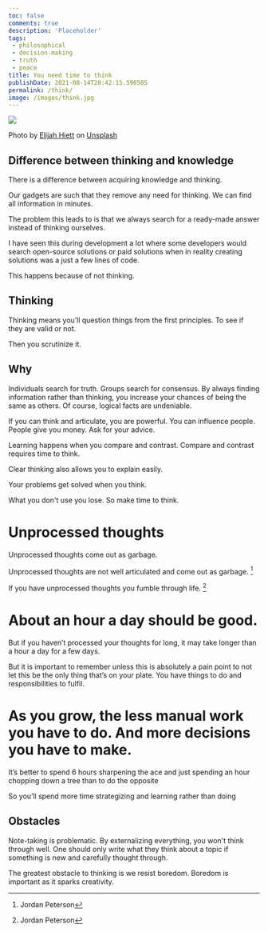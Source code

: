 ```yaml
---
toc: false
comments: true
description: 'Placeholder' 
tags:
 - philosophical
 - decision-making
 - truth
 - peace
title: You need time to think
publishDate: 2021-08-14T20:42:15.596505
permalink: /think/
image: /images/think.jpg
---
```

![](/images/think.jpg)

Photo by <a href="https://unsplash.com/@elijahdhiett?utm_source=unsplash&utm_medium=referral&utm_content=creditCopyText">Elijah Hiett</a> on <a href="https://unsplash.com/s/photos/think?utm_source=unsplash&utm_medium=referral&utm_content=creditCopyText">Unsplash</a>

## Difference between thinking and knowledge
  
There is a difference between acquiring knowledge and thinking.

Our gadgets are such that they remove any need for thinking. We can find all information in minutes.

The problem this leads to is that we always search for a ready-made answer instead of thinking ourselves.

I have seen this during development a lot where some developers would search open-source solutions or paid solutions when in reality creating solutions was a just a few lines of code.

This happens because of not thinking.

## Thinking

Thinking means you’ll question things from the first principles. To see if they are valid or not. 

Then you scrutinize it.

## Why

Individuals search for truth. Groups search for consensus. By always finding information rather than thinking, you increase your chances of being the same as others. Of course, logical facts are undeniable.

If you can think and articulate, you are powerful. You can influence people. People give you money. Ask for your advice. 

Learning happens when you compare and contrast. Compare and contrast requires time to think.

Clear thinking also allows you to explain easily.

Your problems get solved when you think.

What you don't use you lose. So make time to think.

# Unprocessed thoughts

Unprocessed thoughts come out as garbage. 

Unprocessed thoughts are not well articulated and come out as garbage. [^1]

If you have unprocessed thoughts you fumble through life. [^1]

# About an hour a day should be good.

But if you haven’t processed your thoughts for long, it may take longer than a hour a day for a few days.

But it is important to remember unless this is absolutely a pain point to not let this be the only thing that’s on your plate. You have things to do and responsibilities to fulfil.

# As you grow, the less manual work you have to do. And more decisions you have to make. 

It’s better to spend 6 hours sharpening the ace and just spending an hour chopping down a tree than to do the opposite

So you’ll spend more time strategizing and learning rather than doing

## Obstacles

Note-taking is problematic. By externalizing everything, you won't think through well. One should only write what they think about a topic if something is new and carefully thought through.

The greatest obstacle to thinking is we resist boredom. Boredom is important as it sparks creativity.


[^1]: Jordan Peterson
